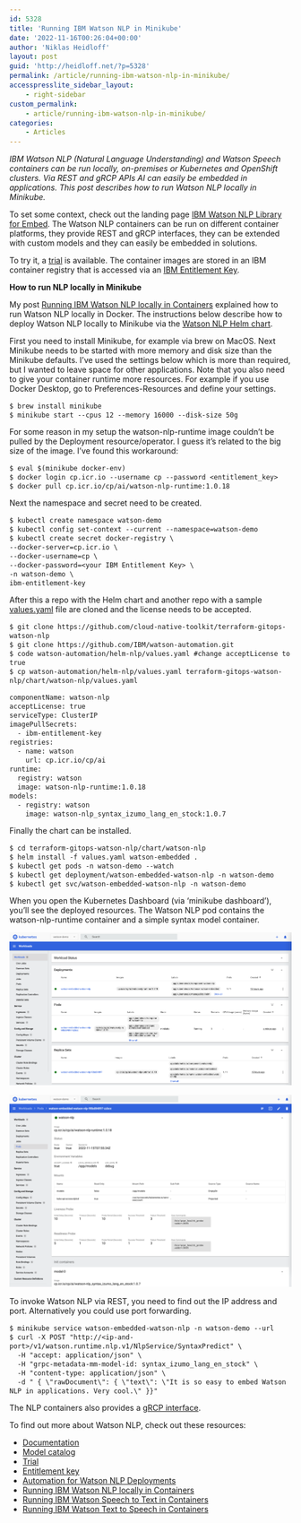 ```yaml
---
id: 5328
title: 'Running IBM Watson NLP in Minikube'
date: '2022-11-16T00:26:04+00:00'
author: 'Niklas Heidloff'
layout: post
guid: 'http://heidloff.net/?p=5328'
permalink: /article/running-ibm-watson-nlp-in-minikube/
accesspresslite_sidebar_layout:
    - right-sidebar
custom_permalink:
    - article/running-ibm-watson-nlp-in-minikube/
categories:
    - Articles
---
```


*IBM Watson NLP (Natural Language Understanding) and Watson Speech containers can be run locally, on-premises or Kubernetes and OpenShift clusters. Via REST and gRCP APIs AI can easily be embedded in applications. This post describes how to run Watson NLP locally in Minikube.*

To set some context, check out the landing page [IBM Watson NLP Library for Embed](https://www.ibm.com/products/ibm-watson-natural-language-processing). The Watson NLP containers can be run on different container platforms, they provide REST and gRCP interfaces, they can be extended with custom models and they can easily be embedded in solutions.

To try it, a [trial](https://www.ibm.com/account/reg/us-en/signup?formid=urx-51726) is available. The container images are stored in an IBM container registry that is accessed via an [IBM Entitlement Key](https://www.ibm.com/account/reg/signup?formid=urx-51726).

**How to run NLP locally in Minikube**

My post [Running IBM Watson NLP locally in Containers](http://heidloff.net/article/running-ibm-watson-nlp-locally-in-containers/) explained how to run Watson NLP locally in Docker. The instructions below describe how to deploy Watson NLP locally to Minikube via the [Watson NLP Helm chart](https://github.com/IBM/watson-automation/blob/90e61e05a5d0eacd268c97fc3c8b67e285c99241/documentation/NLPHelmChart.md).

First you need to install Minikube, for example via brew on MacOS. Next Minikube needs to be started with more memory and disk size than the Minikube defaults. I’ve used the settings below which is more than required, but I wanted to leave space for other applications. Note that you also need to give your container runtime more resources. For example if you use Docker Desktop, go to Preferences-Resources and define your settings.

```
$ brew install minikube 
$ minikube start --cpus 12 --memory 16000 --disk-size 50g
```

For some reason in my setup the watson-nlp-runtime image couldn’t be pulled by the Deployment resource/operator. I guess it’s related to the big size of the image. I’ve found this workaround:

```
$ eval $(minikube docker-env)
$ docker login cp.icr.io --username cp --password <entitlement_key> 
$ docker pull cp.icr.io/cp/ai/watson-nlp-runtime:1.0.18
```

Next the namespace and secret need to be created.

```
$ kubectl create namespace watson-demo
$ kubectl config set-context --current --namespace=watson-demo
$ kubectl create secret docker-registry \
--docker-server=cp.icr.io \
--docker-username=cp \
--docker-password=<your IBM Entitlement Key> \
-n watson-demo \
ibm-entitlement-key
```

After this a repo with the Helm chart and another repo with a sample [values.yaml](https://github.com/IBM/watson-automation/blob/94f28f12a58608f7b7fe355d36f101ddf7cd8cb8/helm-nlp/values.yaml) file are cloned and the license needs to be accepted.

```
$ git clone https://github.com/cloud-native-toolkit/terraform-gitops-watson-nlp
$ git clone https://github.com/IBM/watson-automation.git
$ code watson-automation/helm-nlp/values.yaml #change acceptLicense to true
$ cp watson-automation/helm-nlp/values.yaml terraform-gitops-watson-nlp/chart/watson-nlp/values.yaml
```

```
componentName: watson-nlp
acceptLicense: true
serviceType: ClusterIP
imagePullSecrets:
  - ibm-entitlement-key
registries:
  - name: watson
    url: cp.icr.io/cp/ai
runtime:
  registry: watson
  image: watson-nlp-runtime:1.0.18
models:
  - registry: watson
    image: watson-nlp_syntax_izumo_lang_en_stock:1.0.7
```

Finally the chart can be installed.

```
$ cd terraform-gitops-watson-nlp/chart/watson-nlp
$ helm install -f values.yaml watson-embedded .
$ kubectl get pods -n watson-demo --watch
$ kubectl get deployment/watson-embedded-watson-nlp -n watson-demo
$ kubectl get svc/watson-embedded-watson-nlp -n watson-demo
```

When you open the Kubernetes Dashboard (via ‘minikube dashboard’), you’ll see the deployed resources. The Watson NLP pod contains the watson-nlp-runtime container and a simple syntax model container.

![image](/assets/img/2022/11/Screenshot-2022-11-15-at-08.56.39.png)

![image](/assets/img/2022/11/Screenshot-2022-11-15-at-08.57.27.png)

To invoke Watson NLP via REST, you need to find out the IP address and port. Alternatively you could use port forwarding.

```
$ minikube service watson-embedded-watson-nlp -n watson-demo --url
$ curl -X POST "http://<ip-and-port>/v1/watson.runtime.nlp.v1/NlpService/SyntaxPredict" \
  -H "accept: application/json" \
  -H "grpc-metadata-mm-model-id: syntax_izumo_lang_en_stock" \
  -H "content-type: application/json" \
  -d " { \"rawDocument\": { \"text\": \"It is so easy to embed Watson NLP in applications. Very cool.\" }}"
```

The NLP containers also provides a [gRCP interface](https://github.com/IBM/watson-automation#grpc).

To find out more about Watson NLP, check out these resources:

- [Documentation](https://www.ibm.com/docs/en/watson-libraries?topic=watson-natural-language-processing-library-embed-home)
- [Model catalog](https://www.ibm.com/docs/en/watson-libraries?topic=models-catalog)
- [Trial](https://www.ibm.com/products/ibm-watson-natural-language-processing)
- [Entitlement key](https://www.ibm.com/account/reg/us-en/subscribe?formid=urx-51726)
- [Automation for Watson NLP Deployments](https://github.com/IBM/watson-automation)
- [Running IBM Watson NLP locally in Containers](http://heidloff.net/article/running-ibm-watson-nlp-locally-in-containers/)
- [Running IBM Watson Speech to Text in Containers](http://heidloff.net/article/running-ibm-watson-speech-to-text-in-containers/)
- [Running IBM Watson Text to Speech in Containers](http://heidloff.net/article/running-ibm-watson-text-to-speech-in-containers/)